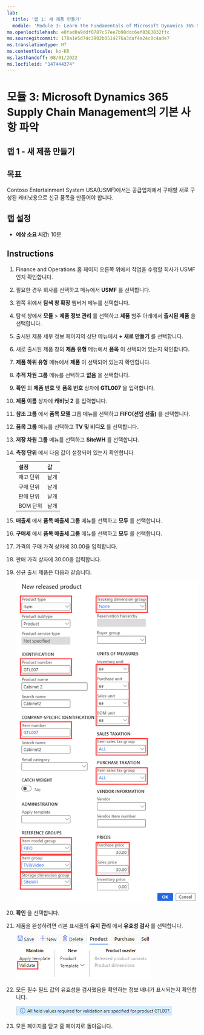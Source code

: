 ```yaml
---
lab:
  title: '랩 1: 새 제품 만들기'
  module: 'Module 3: Learn the Fundamentals of Microsoft Dynamics 365 Supply Chain Management'
ms.openlocfilehash: e8fad0a9ddf0787c57ee7b98ddc6ef8363832ffc
ms.sourcegitcommit: 178a1e5d74c3902b0514276a3daf4a24c0c4ade7
ms.translationtype: HT
ms.contentlocale: ko-KR
ms.lasthandoff: 08/01/2022
ms.locfileid: "147444374"
---
```

# <a name="module-3-learn-the-fundamentals-of-microsoft-dynamics-365-supply-chain-management"></a>모듈 3: Microsoft Dynamics 365 Supply Chain Management의 기본 사항 파악

## <a name="lab-1---create-a-new-product"></a>랩 1 - 새 제품 만들기

## <a name="objectives"></a>목표

Contoso Entertainment System USA(USMF)에서는 공급업체에서 구매할 새로 구성된 캐비닛용으로 신규 품목을 만들어야 합니다.

## <a name="lab-setup"></a>랩 설정

   - **예상 소요 시간:** 10분

## <a name="instructions"></a>Instructions

1. Finance and Operations 홈 페이지 오른쪽 위에서 작업을 수행할 회사가 USMF인지 확인합니다.

1. 필요한 경우 회사를 선택하고 메뉴에서 **USMF** 를 선택합니다.

1. 왼쪽 위에서 **탐색 창 확장** 햄버거 메뉴를 선택합니다.

1. 탐색 창에서 **모듈** > **제품 정보 관리** 를 선택하고 **제품** 범주 아래에서 **출시된 제품** 을 선택합니다.

1. 출시된 제품 세부 정보 페이지의 상단 메뉴에서 **+ 새로 만들기** 를 선택합니다.

1. 새로 출시된 제품 창의 **제품 유형** 메뉴에서 **품목** 이 선택되어 있는지 확인합니다.

1. **제품 하위 유형** 메뉴에서 **제품** 이 선택되어 있는지 확인합니다.

1. **추적 차원 그룹** 메뉴를 선택하고 **없음** 을 선택합니다.

1. **확인** 의 **제품 번호** 및 **품목 번호** 상자에 **GTL007** 을 입력합니다.

1. **제품 이름** 상자에 **캐비닛 2** 를 입력합니다.

1. **참조 그룹** 에서 **품목 모델** 그룹 메뉴를 선택하고 **FIFO(선입 선출)** 를 선택합니다.

1. **품목 그룹** 메뉴를 선택하고 **TV 및 비디오** 를 선택합니다.

1. **저장 차원 그룹** 메뉴를 선택하고 **SiteWH** 를 선택합니다.

1. **측정 단위** 에서 다음 값이 설정되어 있는지 확인합니다.

    | **설정**| **값**|
    | :--- | :--- |
    | 재고 단위| 낱개|
    | 구매 단위| 낱개|
    | 판매 단위| 낱개|
    | BOM 단위| 낱개|

1. **매출세** 에서 **품목 매출세 그룹** 메뉴를 선택하고 **모두** 를 선택합니다.

1. **구매세** 에서 **품목 매출세 그룹** 메뉴를 선택하고 **모두** 를 선택합니다.

1. 가격의 구매 가격 상자에 30.00을 입력합니다.

1. 판매 가격 상자에 30.00을 입력합니다.

1. 신규 출시 제품은 다음과 같습니다.

    ![완성된 신규 출시 제품 양식이 표시된 화면 이미지](./media/lp1-m2-new-release-product.png)

1. **확인** 을 선택합니다.

1. 제품을 완성하려면 리본 표시줄의 **유지 관리** 에서 **유효성 검사** 를 선택합니다.

    ![유효성 검사가 강조 표시된 리본 표시줄이 나와 있는 화면 이미지](./media/lp1-m2-validate-ribbon-bar.png)

1. 모든 필수 필드 값의 유효성을 검사했음을 확인하는 정보 배너가 표시되는지 확인합니다.

    ![모든 필수 필드의 유효성을 검사했다는 정보 알림의 화면 이미지](./media/lp1-m2-confirmation-of-validation.png)

1. 모든 페이지를 닫고 홈 페이지로 돌아옵니다.
